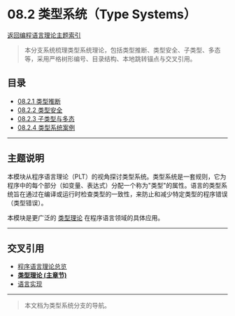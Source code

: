 # 08.2 类型系统（Type Systems）

[返回编程语言理论主题索引](../README.md)

> 本分支系统梳理类型系统理论，包括类型推断、类型安全、子类型、多态等，采用严格树形编号、目录结构、本地跳转锚点与交叉引用。

## 目录

- [08.2.1 类型推断](./08.2.1_Type_Inference.md)
- [08.2.2 类型安全](./08.2.2_Type_Safety.md)
- [08.2.3 子类型与多态](./08.2.3_Subtyping_and_Polymorphism.md)
- [08.2.4 类型系统案例](./08.2.4_Type_System_Cases.md)

---

## 主题说明

本模块从程序语言理论（PLT）的视角探讨类型系统。类型系统是一套规则，它为程序中的每个部分（如变量、表达式）分配一个称为"类型"的属性。语言的类型系统旨在通过在编译或运行时检查类型的一致性，来防止和减少特定类型的程序错误（类型错误）。

本模块是更广泛的 [类型理论](../../04_Type_Theory/README.md) 在程序语言领域的具体应用。

---

## 交叉引用

- [程序语言理论总览](../README.md)
- **[类型理论 (主章节)](../../04_Type_Theory/README.md)**
- [语言实现](../08.4_Language_Implementation/README.md)

---

> 本文档为类型系统分支的导航。
